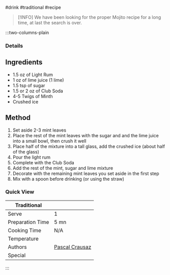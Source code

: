 #drink #traditional #recipe

> [!INFO]
> We have been looking for the proper Mojito recipe for a long time, at last the search is over.

:::two-columns-plain

### Details
## Ingredients

- 1.5 oz of Light Rum
- 1 oz of lime juice (1 lime)
- 1.5 tsp of sugar
- 1.5 or 2 oz of Club Soda
- 4-5 Twigs of Minth
- Crushed ice


## Method

1. Set aside 2-3 mint leaves
2. Place the rest of the mint leaves with the sugar and and the lime juice into a small bowl, then crush it well
3. Place half of the mixture into a tall glass, add the crushed ice (about half of the glass)
4. Pour the light rum
5. Complete with the Club Soda
6. Add the rest of the mint, sugar and lime mixture
7. Decorate with the remaining mint leaves you set aside in the first step
8. Mix with a spoon before drinking (or using the straw)


### Quick View
| Traditional      |                                                |
| ---------------- | ---------------------------------------------- |
| Serve            | 1                                              |
| Preparation Time | 5 mn                                           |
| Cooking Time     | N/A                                            |
| Temperature      |                                                |
| Authors          | [Pascal Crausaz](mailto:pascal@askpascal.com)  |
| Special          |                                                |

:::

